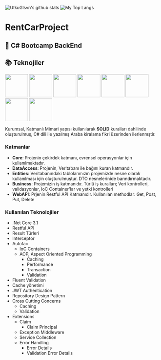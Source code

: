 <p float="center">
  <img  src="https://github-readme-stats.vercel.app/api?username=kagansa&show_icons=true&count_private=true&hide=contribs,issues" alt="UtkuGlsvn's github stats" />
  <img  src="https://github-readme-stats.vercel.app/api/top-langs/?username=kagansa&layout=compact&hide=html,css" alt="My Top Langs" />
</p>

# RentCarProject

## 📌 C# Bootcamp BackEnd


## 📚 Teknojiler

<code><img height="75" src="https://seeklogo.com/images/M/microsoft-sql-server-logo-96AF49E2B3-seeklogo.com.png"></code>
<code><img height="75" src="https://camo.githubusercontent.com/8d56e87edf99e89bfc457cd62462e0b7aae19e6b197b1df5c542d474d8d76f81/68747470733a2f2f646576656c6f7065722e6665646f726170726f6a6563742e6f72672f7374617469632f6c6f676f2f6373686172702e706e67"></code>
<code><img height="75" src="https://miro.medium.com/max/1940/1*b5m0MjASf4JbwDnhBTElZQ.png"></code>
<code><img height="75" src="https://encrypted-tbn0.gstatic.com/images?q=tbn:ANd9GcTrwOikB7wL1Q3WL08ly2iBxr1vqBOwKWxymBCu1p3lWP8LHkGgEJNQxQWxcKrGYS4xCr0&usqp=CAU"></code>
<code><img height="75" src="https://autofaccn.readthedocs.io/en/latest/_images/logo.png"></code>
<code><img height="75" src="https://raw.githubusercontent.com/JeremySkinner/FluentValidation/gh-pages/assets/images/logo/fluent-validation-logo.png"></code>
<code><img height="75" src="https://miro.medium.com/max/3000/1*TpbxEQy4ckB-g31PwUQPlg.png"></code>
<code><img height="75" src="https://angular.io/assets/images/logos/angular/angular.svg"></code>

Kurumsal, Katmanlı Mimari yapısı kullanılarak **SOLID** kuralları dahilinde oluşturulmuş, C# dili ile yazılmış Araba kiralama fikri üzerinden ilerlenmştir.

### Katmanlar

- **Core**: Projenin çekirdek katmanı, evrensel operasyonlar için kullanılmaktadır.
- **DataAccess**: Projenin, Veritabanı ile bağını kuran katmandır.
- **Entities**: Veritabanındaki tablolarımızın projemizde nesne olarak kullanılması için oluşturulmuştur. DTO nesnelerinide
  barındırmaktadır.
- **Business**: Projemizin iş katmanıdır. Türlü iş kuralları; Veri kontrolleri, validasyonlar, IoC Container'lar ve yetki
  kontrolleri
- **WebAPI**: Prjenin Restful API Katmanıdır. Kullanılan methodlar: Get, Post, Put, Delete

### Kullanılan Teknolojiler

- .Net Core 3.1
- Restful API
- Result Türleri
- Interceptor
- Autofac
    - IoC Containers
    - AOP, Aspect Oriented Programming
        - Caching
        - Performance
        - Transaction
        - Validation
- Fluent Validation
- Cache yönetimi
- JWT Authentication
- Repository Design Pattern
- Cross Cutting Concerns
    - Caching
    - Validation
- Extensions
    - Claim
        - Claim Principal
    - Exception Middleware
    - Service Collection
    - Error Handling
        - Error Details
        - Validation Error Details
